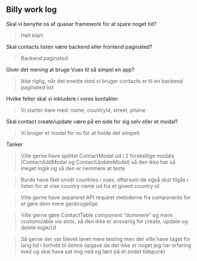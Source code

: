 ## Billy work log

Skal vi benytte os af quasar framework for at spare noget tid?
> Helt klart

Skal contacts listen være backend eller frontend paginated?
> Backend paginated

Giver det mening at bruge Vuex til så simpel en app?
> Ikke rigtig, når det eneste sted vi bruger contacts er til en backend paginated list

Hvilke felter skal vi inkludere i vores kontakter
> Vi starter bare med: name,  countryId, street, phone

Skal contact create/update være på en side for sig selv eller et modal?
> Vi bruger et modal for nu for at holde det simpelt

Tanker 
>Ville gerne have splittet ContactModal ud i 2 forskellige modals (ContactAddModal og ContactUpdateModal) så den ikke har så meget logik og så den er nemmere at teste

>Burde have fået smidt countries i vuex, eftersom de også skal tilgås i listen for at vise country name ud fra et givent country id.

>Ville gerne have separeret API request metoderne fra components for at gøre dem mere genbrugelige

>Ville gerne gøre ContactTable component “dummere” og mere customizable via slots, så den ikke er ansvarlig for create, update og delete logik/UI

>Så gerne der var blevet lavet mere testing men det ville have taget for lang tid i forhold til denne opgave da det ikke er noget jeg har erfaring med og skal have sat mig ned og lært på et andet tidspunkt
